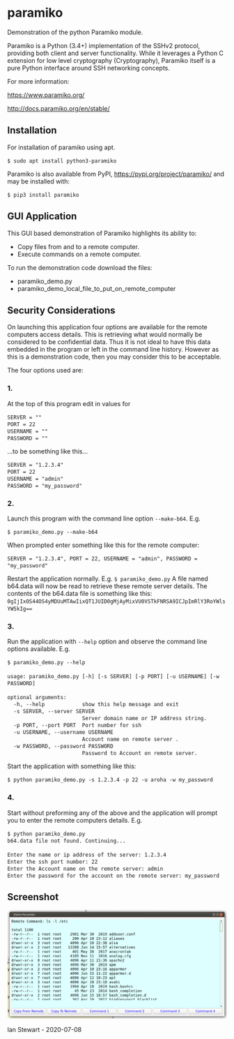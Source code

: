 # paramiko

Demonstration of the python Paramiko module.

Paramiko is a Python (3.4+) implementation of the SSHv2 protocol, providing both client and server functionality. 
While it leverages a Python C extension for low level cryptography (Cryptography), Paramiko itself is a pure 
Python interface around SSH networking concepts.

For more information:

https://www.paramiko.org/

http://docs.paramiko.org/en/stable/

## Installation

For installation of paramiko using apt.
```
$ sudo apt install python3-paramiko
```
Paramiko is also available from PyPI, https://pypi.org/project/paramiko/ and may be installed with:
```
$ pip3 install paramiko
```

## GUI Application

This GUI based demonstration of Paramiko highlights its ability to:

* Copy files from and to a remote computer.
* Execute commands on a remote computer.

To run the demonstration code download the files:

* paramiko_demo.py
* paramiko_demo_local_file_to_put_on_remote_computer


## Security Considerations

On launching this application four options are available for the remote computers
access details. This is retrieving what would normally be considered to be
confidential data. Thus it is not ideal to have this data embedded in the program 
or left in the command line history. However as this is a demonstration code, 
then you may consider this to be acceptable.

The four options used are:

### 1.

At the top of this program edit in values for 
```
SERVER = ""
PORT = 22
USERNAME = ""
PASSWORD = ""
```
...to be something like this...
```
SERVER = "1.2.3.4"
PORT = 22
USERNAME = "admin"
PASSWORD = "my_password"
```

### 2. 

Launch this program with the command line option `--make-b64`. E.g.
```
$ paramiko_demo.py --make-b64
```

When prompted enter something like this for the remote computer:
```
SERVER = "1.2.3.4", PORT = 22, USERNAME = "admin", PASSWORD = "my_password"
```
Restart the application normally. E.g. `$ paramiko_demo.py` 
A file named b64.data will now be read to retrieve these remote 
server details. The contents of the b64.data file is something like this:
`0gIjIxOS44OS4yMDUuMTAwIixQT1JUID0gMjAyMixVU0VSTkFNRSA9ICJpImRlY3RoYWlsYW5kIg==`

### 3.

Run the application with `--help` option and observe the command line options 
available. E.g.
```
$ paramiko_demo.py --help

usage: paramiko_demo.py [-h] [-s SERVER] [-p PORT] [-u USERNAME] [-w PASSWORD]

optional arguments:
  -h, --help            show this help message and exit
  -s SERVER, --server SERVER
                        Server domain name or IP address string.
  -p PORT, --port PORT  Port number for ssh
  -u USERNAME, --username USERNAME
                        Account name on remote server .
  -w PASSWORD, --password PASSWORD
                        Password to Account on remote server.
```

Start the application with something like this:
```
$ python paramiko_demo.py -s 1.2.3.4 -p 22 -u aroha -w my_password
```

### 4.

Start without preforming any of the above and the application will prompt 
you to enter the remote computers details. E.g.

```
$ python paramiko_demo.py
b64.data file not found. Continuing...

Enter the name or ip address of the server: 1.2.3.4
Enter the ssh port number: 22
Enter the Account name on the remote server: admin
Enter the password for the account on the remote server: my_password
```

## Screenshot

<img src="https://github.com/irsbugs/paramiko/blob/master/sreenshot.png">


Ian Stewart - 2020-07-08
